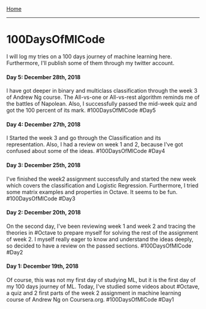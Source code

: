 [Home](../readme.md)

-----
# 100DaysOfMlCode
I will log my tries on a 100 days journey of machine learning here. Furthermore, I'll publish some of them through my twitter account.


#### Day 5: December 28th, 2018
I have got deeper in binary and multiclass classification through the week 3 of Andrew Ng course. The All-vs-one or All-vs-rest algorithm reminds me of the battles of Napolean. Also, I successfully passed the mid-week quiz and got the 100 percent of its mark.  #100DaysOfMlCode #Day5

#### Day 4: December 27th, 2018
I Started the week 3 and go through the Classification and its representation. Also, I had a review on week 1 and 2, because I've got confused about some of the ideas.  #100DaysOfMlCode #Day4

#### Day 3: December 25th, 2018
I've finished the week2 assignment successfully and started the new week which covers the classification and Logistic Regression. Furthermore, I tried some matrix examples and properties in Octave. It seems to be fun. #100DaysOfMlCode #Day3

#### Day 2: December 20th, 2018
On the second day, I've been reviewing week 1 and week 2 and tracing the theories in #Octave to prepare myself for solving the rest of the assignment of week 2. I myself really eager to know and understand the ideas deeply, so decided to have a review on the passed sections. #100DaysOfMlCode #Day2

#### Day 1: December 19th, 2018
Of course, this was not my first day of studying ML, but it is the first day of my 100 days journey of ML. Today, I've studied some videos about #Octave, a quiz and 2 first parts of the week 2 assignment in machine learning course of Andrew Ng on Coursera.org. #100DaysOfMlCode #Day1


